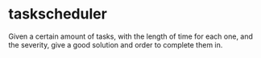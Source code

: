 # taskscheduler

Given a certain amount of tasks, with the length of time for each one, and the severity, give a good solution and order to complete them in.